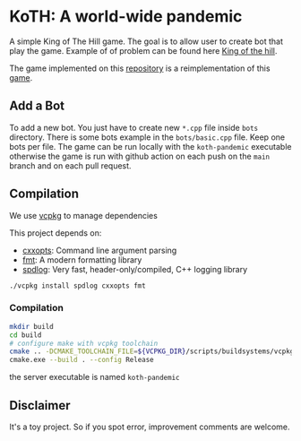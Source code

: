 # KoTH: A world-wide pandemic

A simple King of The Hill game. The goal is to allow user to create bot that play the game. Example of of problem can be found here [King of the hill](https://codegolf.stackexchange.com/questions/tagged/king-of-the-hill).

The game implemented on this [repository](https://github.com/edmBernard/KoTH-pandemic) is a reimplementation of this [game](https://codegolf.stackexchange.com/questions/70135/koth-a-world-wide-pandemic).

## Add a Bot

To add a new bot. You just have to create new `*.cpp` file inside `bots` directory. There is some bots example in the `bots/basic.cpp` file. Keep one bots per file. The game can be run locally with the `koth-pandemic` executable otherwise the game is run with github action on each push on the `main` branch and on each pull request.

## Compilation

We use [vcpkg](https://github.com/Microsoft/vcpkg) to manage dependencies

This project depends on:
- [cxxopts](https://github.com/jarro2783/cxxopts): Command line argument parsing
- [fmt](https://fmt.dev/latest/index.html): A modern formatting library
- [spdlog](https://github.com/gabime/spdlog): Very fast, header-only/compiled, C++ logging library


```
./vcpkg install spdlog cxxopts fmt
```

### Compilation

```bash
mkdir build
cd build
# configure make with vcpkg toolchain
cmake .. -DCMAKE_TOOLCHAIN_FILE=${VCPKG_DIR}/scripts/buildsystems/vcpkg.cmake
cmake.exe --build . --config Release
```

the server executable is named `koth-pandemic`

## Disclaimer

It's a toy project. So if you spot error, improvement comments are welcome.
